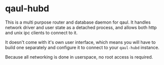 # qaul-hubd

This is a multi purpose router and database daemon for qaul.  It
handles network driver and user state as a detached process, and
allows both http and unix ipc clients to connect to it.

It doesn't come with it's own user interface, which means you will
have to build one separately and configure it to connect to your
`qaul-hubd` instance.

Because all networking is done in userspace, no root access is
required.
